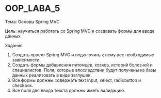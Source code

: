 # OOP_LABA_5
 Тема: Основы Spring MVC

 Цель: научиться работать со Spring MVC и создавать формы для ввода данных.

 Задания

 1. Создать проект Spring MVC и подключить к нему все необходимые зависимости.
 2. Создать формы добавления питомцев, хозяев, историй болезней и специалистов. Поля, которые впоследствии будут получены из базы данных реализовать в виде заглушек.
 3. Все формы должны содержать text input, select, radiobutton и checkbox.
 4. Все поля для ввода текста должны иметь валидацию.